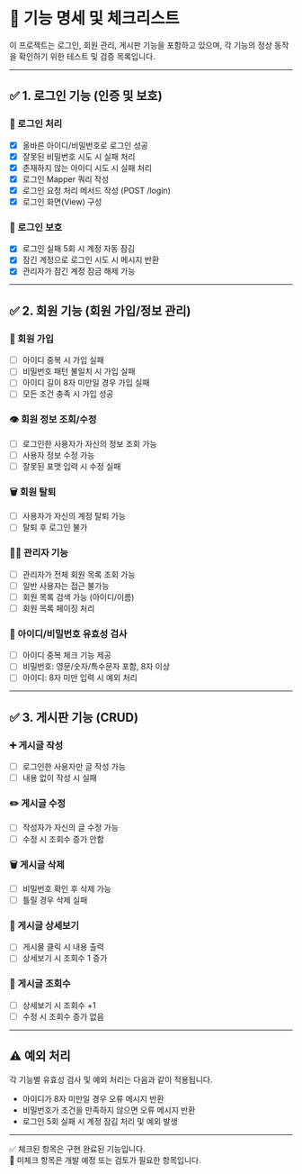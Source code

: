 # 📌 기능 명세 및 체크리스트

이 프로젝트는 로그인, 회원 관리, 게시판 기능을 포함하고 있으며, 각 기능의 정상 동작을 확인하기 위한 테스트 및 검증 목록입니다.

---

## ✅ 1. 로그인 기능 (인증 및 보호)

### 🔐 로그인 처리
- [x] 올바른 아이디/비밀번호로 로그인 성공
- [x] 잘못된 비밀번호 시도 시 실패 처리
- [x] 존재하지 않는 아이디 시도 시 실패 처리
- [x] 로그인 Mapper 쿼리 작성  
- [x] 로그인 요청 처리 메서드 작성 (POST /login)
- [x] 로그인 화면(View) 구성

### 🚫 로그인 보호
- [x] 로그인 실패 5회 시 계정 자동 잠김
- [x] 잠긴 계정으로 로그인 시도 시 메시지 반환
- [x] 관리자가 잠긴 계정 잠금 해제 가능

---

## ✅ 2. 회원 기능 (회원 가입/정보 관리)

### 👤 회원 가입
- [ ] 아이디 중복 시 가입 실패
- [ ] 비밀번호 패턴 불일치 시 가입 실패
- [ ] 아이디 길이 8자 미만일 경우 가입 실패
- [ ] 모든 조건 충족 시 가입 성공

### 👁️ 회원 정보 조회/수정
- [ ] 로그인한 사용자가 자신의 정보 조회 가능
- [ ] 사용자 정보 수정 가능
- [ ] 잘못된 포맷 입력 시 수정 실패

### 🗑️ 회원 탈퇴
- [ ] 사용자가 자신의 계정 탈퇴 가능
- [ ] 탈퇴 후 로그인 불가

### 🧑‍💼 관리자 기능
- [ ] 관리자가 전체 회원 목록 조회 가능
- [ ] 일반 사용자는 접근 불가능
- [ ] 회원 목록 검색 가능 (아이디/이름)
- [ ] 회원 목록 페이징 처리

### 🔎 아이디/비밀번호 유효성 검사
- [ ] 아이디 중복 체크 기능 제공
- [ ] 비밀번호: 영문/숫자/특수문자 포함, 8자 이상
- [ ] 아이디: 8자 미만 입력 시 예외 처리

---

## ✅ 3. 게시판 기능 (CRUD)

### ➕ 게시글 작성
- [ ] 로그인한 사용자만 글 작성 가능
- [ ] 내용 없이 작성 시 실패

### ✏️ 게시글 수정
- [ ] 작성자가 자신의 글 수정 가능
- [ ] 수정 시 조회수 증가 안함

### 🗑️ 게시글 삭제
- [ ] 비밀번호 확인 후 삭제 가능
- [ ] 틀릴 경우 삭제 실패

### 📄 게시글 상세보기
- [ ] 게시물 클릭 시 내용 출력
- [ ] 상세보기 시 조회수 1 증가

### 🔢 게시글 조회수
- [ ] 상세보기 시 조회수 +1
- [ ] 수정 시 조회수 증가 없음

---

## ⚠️ 예외 처리
각 기능별 유효성 검사 및 예외 처리는 다음과 같이 적용됩니다.

- 아이디가 8자 미만일 경우 오류 메시지 반환
- 비밀번호가 조건을 만족하지 않으면 오류 메시지 반환
- 로그인 5회 실패 시 계정 잠김 처리 및 예외 발생

---

✅ 체크된 항목은 구현 완료된 기능입니다.  
📝 미체크 항목은 개발 예정 또는 검토가 필요한 항목입니다.

